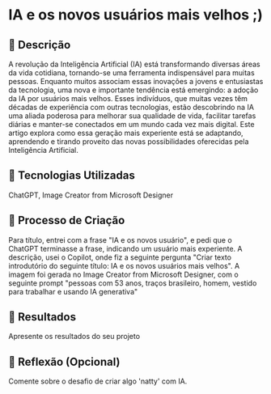 # IA e os novos usuários mais velhos ;)

## 📒 Descrição
A revolução da Inteligência Artificial (IA) está transformando diversas áreas da vida cotidiana, tornando-se uma ferramenta indispensável para muitas pessoas. Enquanto muitos associam essas inovações a jovens e entusiastas da tecnologia, uma nova e importante tendência está emergindo: a adoção da IA por usuários mais velhos. Esses indivíduos, que muitas vezes têm décadas de experiência com outras tecnologias, estão descobrindo na IA uma aliada poderosa para melhorar sua qualidade de vida, facilitar tarefas diárias e manter-se conectados em um mundo cada vez mais digital. Este artigo explora como essa geração mais experiente está se adaptando, aprendendo e tirando proveito das novas possibilidades oferecidas pela Inteligência Artificial.

## 🤖 Tecnologias Utilizadas
ChatGPT, Image Creator from Microsoft Designer

## 🧐 Processo de Criação
Para título, entrei com a frase "IA e os novos usuário", e pedi que o ChatGPT terminasse a frase, indicando um usuário mais experiente.
A descrição, usei o Copilot, onde fiz a seguinte pergunta "Criar texto introdutório do seguinte título: IA e os novos usuários mais velhos".
A imagem foi gerada no Image Creator from Microsoft Designer, com o seguinte prompt "pessoas com 53 anos, traços brasileiro, homem, vestido para trabalhar e usando IA generativa"

## 🚀 Resultados
Apresente os resultados do seu projeto

## 💭 Reflexão (Opcional)
Comente sobre o desafio de criar algo 'natty' com IA.
